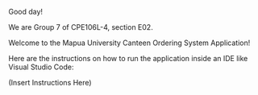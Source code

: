 Good day!

We are Group 7 of CPE106L-4, section E02.

Welcome to the Mapua University Canteen Ordering System Application!

Here are the instructions on how to run the application inside an IDE like Visual Studio Code:

(Insert Instructions Here)
